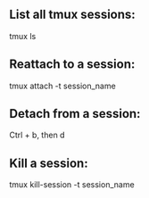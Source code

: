 ## List all tmux sessions: 
tmux ls
## Reattach to a session: 
tmux attach -t session_name
## Detach from a session: 
Ctrl + b, then d
## Kill a session: 
tmux kill-session -t session_name